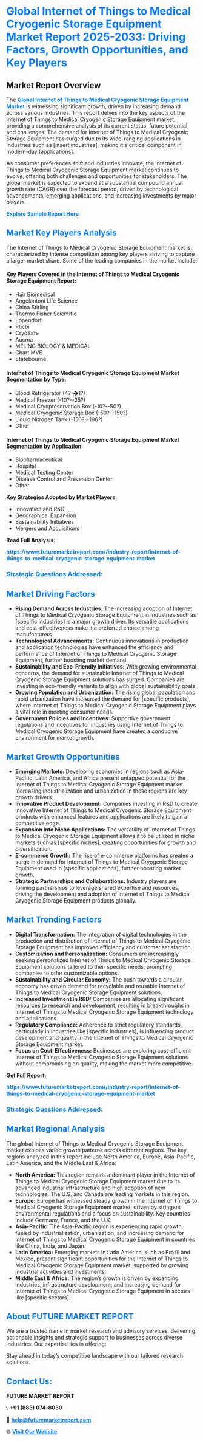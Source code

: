<h1 style="color: #007BFF;">Global Internet of Things to Medical Cryogenic Storage Equipment Market Report 2025-2033: Driving Factors, Growth Opportunities, and Key Players</h1>

<section id="overview">
<h2>Market Report Overview</h2>
<p>The <a href="https://www.futuremarketreport.com//industry-report/internet-of-things-to-medical-cryogenic-storage-equipment-market" style="color: #007BFF; text-decoration: none;"><strong>Global Internet of Things to Medical Cryogenic Storage Equipment Market</strong></a> is witnessing significant growth, driven by increasing demand across various industries. This report delves into the key aspects of the Internet of Things to Medical Cryogenic Storage Equipment market, providing a comprehensive analysis of its current status, future potential, and challenges. The demand for Internet of Things to Medical Cryogenic Storage Equipment has surged due to its wide-ranging applications in industries such as [insert industries], making it a critical component in modern-day [applications].</p>
<p>As consumer preferences shift and industries innovate, the Internet of Things to Medical Cryogenic Storage Equipment market continues to evolve, offering both challenges and opportunities for stakeholders. The global market is expected to expand at a substantial compound annual growth rate (CAGR) over the forecast period, driven by technological advancements, emerging applications, and increasing investments by major players.</p>
</section>

<section id="overview">
<p><a href="https://www.futuremarketreport.com//request-sample/reportId=78692" style="color: #007BFF; text-decoration: none;"><strong>Explore Sample Report Here</strong></a></p>
</section>

<section id="key-players">
<h2 style="color: #007BFF;">Market Key Players Analysis</h2>
<p>The Internet of Things to Medical Cryogenic Storage Equipment market is characterized by intense competition among key players striving to capture a larger market share. Some of the leading companies in the market include:</p>
<h4>Key Players Covered in the Internet of Things to Medical Cryogenic Storage Equipment Report:</h4>
<ul><li>Hair Biomedical</li><li>Angelantoni Life Science</li><li>China Stirling</li><li>Thermo Fisher Scientific</li><li>Eppendorf</li><li>Phcbi</li><li>CryoSafe</li><li>Aucma</li><li>MELING BIOLOGY &amp; MEDICAL</li><li>Chart MVE</li><li>Statebourne</li></ul>
<h4>Internet of Things to Medical Cryogenic Storage Equipment Market Segmentation by Type:</h4>
<ul><li>Blood Refrigerator (4?-�1?)</li><li>Medical Freezer (-10?--25?)</li><li>Medical Cryopreservation Box (-10?--50?)</li><li>Medical Cryogenic Storage Box (-50?--150?)</li><li>Liquid Nitrogen Tank (-150?--196?)</li><li>Other</li></ul>

<h4>Internet of Things to Medical Cryogenic Storage Equipment Market Segmentation by Application:</h4>
<ul><li>Biopharmaceutical</li><li>Hospital</li><li>Medical Testing Center</li><li>Disease Control and Prevention Center</li><li>Other</li></ul>
<p><strong>Key Strategies Adopted by Market Players:</strong></p>
<ul>
<li>Innovation and R&D</li>
<li>Geographical Expansion</li>
<li>Sustainability Initiatives</li>
<li>Mergers and Acquisitions</li>
</ul>
</section>

<section>
<p><strong>Read Full Analysis: </strong></p><a href="https://www.futuremarketreport.com//industry-report/internet-of-things-to-medical-cryogenic-storage-equipment-market" style="color: #007BFF; text-decoration: none;"><strong>https://www.futuremarketreport.com//industry-report/internet-of-things-to-medical-cryogenic-storage-equipment-market</strong></a>
<h3 style="color: #007BFF;">Strategic Questions Addressed:</h3>
</section>

<section id="driving-factors">
<h2 style="color: #007BFF;">Market Driving Factors</h2>
<ul>
<li><strong>Rising Demand Across Industries:</strong> The increasing adoption of Internet of Things to Medical Cryogenic Storage Equipment in industries such as [specific industries] is a major growth driver. Its versatile applications and cost-effectiveness make it a preferred choice among manufacturers.</li>
<li><strong>Technological Advancements:</strong> Continuous innovations in production and application technologies have enhanced the efficiency and performance of Internet of Things to Medical Cryogenic Storage Equipment, further boosting market demand.</li>
<li><strong>Sustainability and Eco-Friendly Initiatives:</strong> With growing environmental concerns, the demand for sustainable Internet of Things to Medical Cryogenic Storage Equipment solutions has surged. Companies are investing in eco-friendly variants to align with global sustainability goals.</li>
<li><strong>Growing Population and Urbanization:</strong> The rising global population and rapid urbanization have increased the demand for [specific products], where Internet of Things to Medical Cryogenic Storage Equipment plays a vital role in meeting consumer needs.</li>
<li><strong>Government Policies and Incentives:</strong> Supportive government regulations and incentives for industries using Internet of Things to Medical Cryogenic Storage Equipment have created a conducive environment for market growth.</li>
</ul>
</section>

<section id="growth-opportunities">
<h2 style="color: #007BFF;">Market Growth Opportunities</h2>
<ul>
<li><strong>Emerging Markets:</strong> Developing economies in regions such as Asia-Pacific, Latin America, and Africa present untapped potential for the Internet of Things to Medical Cryogenic Storage Equipment market. Increasing industrialization and urbanization in these regions are key growth drivers.</li>
<li><strong>Innovative Product Development:</strong> Companies investing in R&D to create innovative Internet of Things to Medical Cryogenic Storage Equipment products with enhanced features and applications are likely to gain a competitive edge.</li>
<li><strong>Expansion into Niche Applications:</strong> The versatility of Internet of Things to Medical Cryogenic Storage Equipment allows it to be utilized in niche markets such as [specific niches], creating opportunities for growth and diversification.</li>
<li><strong>E-commerce Growth:</strong> The rise of e-commerce platforms has created a surge in demand for Internet of Things to Medical Cryogenic Storage Equipment used in [specific applications], further boosting market growth.</li>
<li><strong>Strategic Partnerships and Collaborations:</strong> Industry players are forming partnerships to leverage shared expertise and resources, driving the development and adoption of Internet of Things to Medical Cryogenic Storage Equipment products globally.</li>
</ul>
</section>

<section id="trending-factors">
<h2 style="color: #007BFF;">Market Trending Factors</h2>
<ul>
<li><strong>Digital Transformation:</strong> The integration of digital technologies in the production and distribution of Internet of Things to Medical Cryogenic Storage Equipment has improved efficiency and customer satisfaction.</li>
<li><strong>Customization and Personalization:</strong> Consumers are increasingly seeking personalized Internet of Things to Medical Cryogenic Storage Equipment solutions tailored to their specific needs, prompting companies to offer customizable options.</li>
<li><strong>Sustainability and Circular Economy:</strong> The push towards a circular economy has driven demand for recyclable and reusable Internet of Things to Medical Cryogenic Storage Equipment solutions.</li>
<li><strong>Increased Investment in R&D:</strong> Companies are allocating significant resources to research and development, resulting in breakthroughs in Internet of Things to Medical Cryogenic Storage Equipment technology and applications.</li>
<li><strong>Regulatory Compliance:</strong> Adherence to strict regulatory standards, particularly in industries like [specific industries], is influencing product development and quality in the Internet of Things to Medical Cryogenic Storage Equipment market.</li>
<li><strong>Focus on Cost-Effectiveness:</strong> Businesses are exploring cost-efficient Internet of Things to Medical Cryogenic Storage Equipment solutions without compromising on quality, making the market more competitive.</li>
</ul>
</section>

<section>
<p><strong>Get Full Report: </strong></p><a href="https://www.futuremarketreport.com//industry-report/internet-of-things-to-medical-cryogenic-storage-equipment-market" style="color: #007BFF; text-decoration: none;"><strong>https://www.futuremarketreport.com//industry-report/internet-of-things-to-medical-cryogenic-storage-equipment-market</strong></a>
<h3 style="color: #007BFF;">Strategic Questions Addressed:</h3>
</section>


<section id="regional-analysis">
<h2 style="color: #007BFF;">Market Regional Analysis</h2>
<p>The global Internet of Things to Medical Cryogenic Storage Equipment market exhibits varied growth patterns across different regions. The key regions analyzed in this report include North America, Europe, Asia-Pacific, Latin America, and the Middle East & Africa:</p>
<ul>
<li><strong>North America:</strong> This region remains a dominant player in the Internet of Things to Medical Cryogenic Storage Equipment market due to its advanced industrial infrastructure and high adoption of new technologies. The U.S. and Canada are leading markets in this region.</li>
<li><strong>Europe:</strong> Europe has witnessed steady growth in the Internet of Things to Medical Cryogenic Storage Equipment market, driven by stringent environmental regulations and a focus on sustainability. Key countries include Germany, France, and the U.K.</li>
<li><strong>Asia-Pacific:</strong> The Asia-Pacific region is experiencing rapid growth, fueled by industrialization, urbanization, and increasing demand for Internet of Things to Medical Cryogenic Storage Equipment in countries like China, India, and Japan.</li>
<li><strong>Latin America:</strong> Emerging markets in Latin America, such as Brazil and Mexico, present significant opportunities for the Internet of Things to Medical Cryogenic Storage Equipment market, supported by growing industrial activities and investments.</li>
<li><strong>Middle East & Africa:</strong> The region’s growth is driven by expanding industries, infrastructure development, and increasing demand for Internet of Things to Medical Cryogenic Storage Equipment in sectors like [specific sectors].</li>
</ul>
</section>

<footer>
<h2 style="color: #007BFF;">About FUTURE MARKET REPORT</h2>
<p>We are a trusted name in market research and advisory services, delivering actionable insights and strategic support to businesses across diverse industries. Our expertise lies in offering:</p>

<p>Stay ahead in today’s competitive landscape with our tailored research solutions.</p>

<h2 style="color: #007BFF;">Contact Us:</h2>
<p><strong>FUTURE MARKET REPORT</strong></p>
<p>📞 <strong>+91 (883) 074-8030</strong></p>
<p>📧 <strong><a href="mailto:help@futuremarketreport.com" style="color: #007BFF;">help@futuremarketreport.com</a></strong></p>
<p>🌐 <strong><a href="https://www.futuremarketreport.com/" style="color: #007BFF;">Visit Our Website</a></strong></p>
</footer>